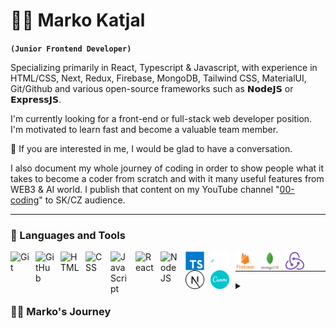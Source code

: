# 🙋‍♂️ Marko Katjal

**`(Junior Frontend Developer)`**

Specializing primarily in React, Typescript & Javascript, with experience in HTML/CSS, Next, Redux, Firebase, MongoDB, Tailwind CSS, MaterialUI, Git/Github and various open-source frameworks such as 𝗡𝗼𝗱𝗲𝗝𝗦 or 𝗘𝘅𝗽𝗿𝗲𝘀𝘀𝗝𝗦.

I'm currently looking for a front-end or full-stack web developer position. I'm motivated to learn fast and become a valuable team member.

💬 If you are interested in me, I would be glad to have a conversation.
 

I also document my whole journey of coding in order to show people what it takes to become a coder from scratch and with it many useful features from WEB3 & AI world. I publish that content on my YouTube channel "[00-coding][youtube]" to SK/CZ audience.

---

### 🧰 Languages and Tools


<img align="left" alt="Git" width="30" style="padding-right:10px;" src="https://cdn.jsdelivr.net/gh/devicons/devicon/icons/git/git-original.svg" />
<img align="left" alt="GitHub" width="30" style="padding-right:10px;" src="https://cdn.jsdelivr.net/gh/devicons/devicon/icons/github/github-original.svg" />
<img align="left" alt="HTML" width="30" style="padding-right:10px;" src="https://cdn.jsdelivr.net/gh/devicons/devicon/icons/html5/html5-plain.svg" />
<img align="left" alt="CSS" width="30" style="padding-right:10px;" src="https://cdn.jsdelivr.net/gh/devicons/devicon/icons/css3/css3-plain.svg" />
<img align="left" alt="JavaScript" width="30" style="padding-right:10px;" src="https://cdn.jsdelivr.net/gh/devicons/devicon/icons/javascript/javascript-plain.svg" />
<img align="left" alt="React" width="30" style="padding-right:10px;" src="https://cdn.jsdelivr.net/gh/devicons/devicon/icons/react/react-original.svg" />
<img align="left" alt="NodeJS" width="30" style="padding-right:10px;" src="https://cdn.jsdelivr.net/gh/devicons/devicon/icons/nodejs/nodejs-original.svg" />
<img align="left" alt="TypeScript" width="30" style="padding-right:10px;" 
     src="https://raw.githubusercontent.com/devicons/devicon/v2.15.1/icons/typescript/typescript-original.svg" />
<img align="left" alt="Tailwind CSS" width="30" style="padding-right:10px;"      
     src="https://raw.githubusercontent.com/devicons/devicon/v2.15.1/icons/tailwindcss/tailwindcss-original-wordmark.svg" />
<img align="left" alt="Firebase" width="30" style="padding-right:10px;" 
     src="https://raw.githubusercontent.com/devicons/devicon/v2.15.1/icons/firebase/firebase-plain-wordmark.svg" />
<img align="left" alt="MongoDB" width="30" style="padding-right:10px;" 
     src="https://raw.githubusercontent.com/devicons/devicon/v2.15.1/icons/mongodb/mongodb-original-wordmark.svg" />
<img align="left" alt="Redux" width="30" style="padding-right:10px;" 
     src="https://raw.githubusercontent.com/devicons/devicon/v2.15.1/icons/redux/redux-original.svg" />
<img align="left" alt="Nextjs" width="30" style="padding-right:10px;" 
     src="https://raw.githubusercontent.com/devicons/devicon/v2.15.1/icons/nextjs/nextjs-line.svg" />
<img align="left" alt="Canva" width="30" style="padding-right:10px;" 
     src="https://raw.githubusercontent.com/devicons/devicon/v2.15.1/icons/canva/canva-original.svg" />
<br />

---

<details>
 <summary><h3>👨‍💻 Marko's Journey</h3></summary>
   I'm a 23 years old Slovak working on my own as a nutritionist. Which is a skill I felt like I needed to learn early in life in order to make my family healthy and also all the people around me, as this is the thing that everyone should take care of in the first place.
   After taking care of health, I started my coding journey thanks to my friend who's been able to learn everything he knows all by himself. He inspired me to try coding too and it quickly became my passion. I always loved to try new challenges in life and this one might be one of the biggest but also most valuable as I see great importance in it, especially for the future.
   There is nothing that I´m unwilling to learn, as long as it gives me purpose. So let's see what the future holds for me and I´ll make sure I'm prepared for anything to come.


[youtube]: https://www.youtube.com/channel/UCf7pXFEZnmMiK_DsujuChfA

